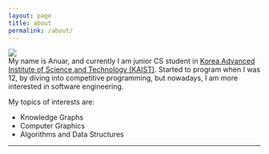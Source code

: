 ```yaml
---
layout: page
title: about
permalink: /about/
---
```


<img class="col one right" src="/img/prof_pic.jpg">

<br/>
My name is Anuar, and currently I am junior CS student in <a href="http://www.kaist.edu">Korea Advanced Institute of Science and Technology (KAIST)</a>. Started to program when I was 12, by diving into competitive programming, but nowadays, I am more interested in software engineering.

My topics of interests are:
<ul>
<li>Knowledge Graphs</li>
<li>Computer Graphics</li>
<li>Algorithms and Data Structures</li>
</ul>
<hr/>
<br/>
<span class="contacticon center">
	<a href="https://github.com/AnuarTB"><i class="fab fa-github"></i></a>
	<a href="https://www.linkedin.com/in/anuartb/"><i class="fab fa-linkedin"></i></a>
	<a href="https://codepen.io/Talipov/"><i class="fab fa-codepen"></i></a>
</span>
